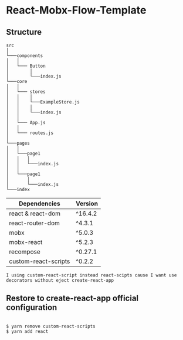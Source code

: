 # React-Mobx-Flow-Template

## Structure
```
src
│
└───components
│   │
│   └─── Button
│        │
│        └───index.js 
└───core
│   │
│   └─── stores
│   │    │
│   │    └───ExampleStore.js
│   │    │
│   │    └───index.js
│   │
│   └─── App.js
│   │
│   └─── routes.js
│
└───pages
│   │
│   └───page1
│   │   │
│   │   └───index.js 
│   │
│   └───page1
│       │
│       └───index.js 
└───index
```

| Dependencies  | Version |
| --------------| -------  |
| react & react-dom |   ^16.4.2    |
| react-router-dom |        ^4.3.1             
| mobx  |  ^5.0.3 |
| mobx-react | ^5.2.3 |
| recompose | ^0.27.1 |
| custom-react-scripts | ^0.2.2 | 

```
I using custom-react-script instead react-scipts cause I want use decorators without eject create-react-app
```


## Restore to create-react-app official configuration

```shell

$ yarn remove custom-react-scripts
$ yarn add react

```